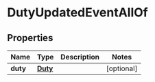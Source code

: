 

# DutyUpdatedEventAllOf

## Properties

Name | Type | Description | Notes
------------ | ------------- | ------------- | -------------
**duty** | [**Duty**](Duty.md) |  |  [optional]



